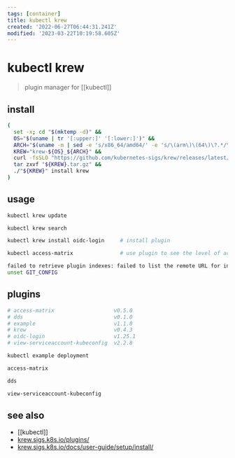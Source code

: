 ```yaml
---
tags: [container]
title: kubectl krew
created: '2022-06-27T06:44:31.241Z'
modified: '2023-03-22T10:19:58.605Z'
---
```


# kubectl krew

> plugin manager for [[kubectl]]

## install

```sh
(
  set -x; cd "$(mktemp -d)" &&
  OS="$(uname | tr '[:upper:]' '[:lower:]')" &&
  ARCH="$(uname -m | sed -e 's/x86_64/amd64/' -e 's/\(arm\)\(64\)\?.*/\1\2/' -e 's/aarch64$/arm64/')" &&
  KREW="krew-${OS}_${ARCH}" &&
  curl -fsSLO "https://github.com/kubernetes-sigs/krew/releases/latest/download/${KREW}.tar.gz" &&
  tar zxvf "${KREW}.tar.gz" &&
  ./"${KREW}" install krew
)
```

## usage

```sh
kubectl krew update

kubectl krew search

kubectl krew install oidc-login     # install plugin

kubectl access-matrix               # use plugin to see the level of access user has on namespaces
```

```sh
failed to retrieve plugin indexes: failed to list the remote URL for index default
unset GIT_CONFIG
```

## plugins

```sh
# access-matrix                   v0.5.0
# dds                             v0.1.0
# example                         v1.1.0
# krew                            v0.4.3
# oidc-login                      v1.25.1
# view-serviceaccount-kubeconfig  v2.2.8

kubectl example deployment

access-matrix

dds

view-serviceaccount-kubeconfig
```

## see also

- [[kubectl]]
- [krew.sigs.k8s.io/plugins/](https://krew.sigs.k8s.io/plugins/)
- [krew.sigs.k8s.io/docs/user-guide/setup/install/](https://krew.sigs.k8s.io/docs/user-guide/setup/install/)
